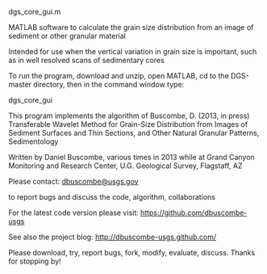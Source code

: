  dgs_core_gui.m

MATLAB software to calculate the grain size distribution from an image of sediment or other granular material

Intended for use when the vertical variation in grain size is important, such as in well resolved scans of sedimentary cores

To run the program, download and unzip, open MATLAB, cd to the DGS-master directory, then in the command window type:

dgs_core_gui 


This program implements the algorithm of 
Buscombe, D. (2013, in press) Transferable Wavelet Method for Grain-Size Distribution from Images of Sediment Surfaces and Thin Sections, and Other Natural Granular Patterns, Sedimentology
 
Written by Daniel Buscombe, various times in 2013
while at
Grand Canyon Monitoring and Research Center, U.G. Geological Survey, Flagstaff, AZ 

Please contact:
dbuscombe@usgs.gov

to report bugs and discuss the code, algorithm, collaborations

For the latest code version please visit:
https://github.com/dbuscombe-usgs

See also the project blog: 
http://dbuscombe-usgs.github.com/

Please download, try, report bugs, fork, modify, evaluate, discuss. Thanks for stopping by!
